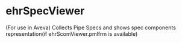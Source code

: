 # ehrSpecViewer
(For use in Aveva) Collects Pipe Specs and shows spec components representation(if ehrScomViewer.pmlfrm is available)
